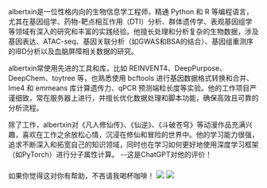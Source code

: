 albertxin是一位性格内向的生物信息学工程师，精通 Python 和 R 等编程语言，尤其在基因组学、药物-靶点相互作用（DTI）分析、群体遗传学、表观基因组学等领域有深入的研究和丰富的实践经验。他擅长处理和分析复杂的生物数据，涉及基因表达、ATAC-seq、基因关联分析（如GWAS和BSA的结合）、基因组重测序的IBD分析以及血脑屏障相关数据的研究。

albertxin常使用先进的工具和库，比如 REINVENT4、DeepPurpose、DeepChem、toytree 等，也熟悉使用 bcftools 进行基因数据格式转换和合并、lme4 和 emmeans 库计算遗传力、qPCR 预测端粒长度等实验。他的工作项目严谨细致，常在服务器上进行，并擅长优化数据处理和脚本功能，确保高效且可靠的分析流程。

除了工作，albertxin对《凡人修仙传》、《仙逆》、《斗破苍穹》等动漫作品充满兴趣，喜欢在工作之余放松心情，沉浸在修仙和冒险的世界中。他的学习能力很强，追求不断深入和拓宽自己的知识领域，同时也在学习如何更好地使用深度学习框架（如PyTorch）进行分子属性计算。
--这是ChatGPT对他的评价！
### 

如果你觉得这对你有帮助，不吝请我喝杯咖啡！
![](https://xinalbert.github.io/albertxin_blog/coffee/ali.jpeg) ![](https://xinalbert.github.io/albertxin_blog/coffee/wechat.jepg)